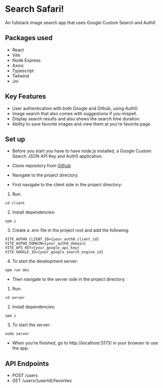 # Search Safari! 
An fullstack image search app that uses Google Custom Search and Auth0

## Packages used
* React
* Vite
* Node Express
* Axios
* Typescript
* Tailwind
* Joi

## Key Features
* User authentication with both Google and Github, using Auth0.
* Image search that also comes with suggestions if you mispell.
* Display search results and also shows the search time duration.
* Ability to save favorite images and view them at you're favorite page.

## Set up
* Before you start you have to have node.js installed, a Google Custom Search JSON API Key and Auth0 application.

* Clone repository from [Github](https://github.com/SannaSiljeback/uppgift-imageSearch/)
* Navigate to the project directory.

* First navigate to the client side in the project directory:
1. Run:
```
cd client
```
2. Install dependencies:
```
npm i
```
3. Create a .env file in the project root and add the following:
```
VITE_AUTH0_CLIENT_ID={your_auth0_client_id}
VITE_AUTH0_DOMAIN={your_auth0_domain}
VITE_API_KEY={your_google_api_key}
VITE_GOOGLE_ID={your_google_search_engine_id}
```
4. To start the development server:
```
npm run dev
```

* Then navigate to the server side in the project directory:
1. Run:
```
cd server
```
2. Install dependencies:
```
npm i
```
3. To start the server:
```
node server
```

* When you're finished, go to http://localhost:5173/ in your browser to use the app.

## API Endpoints
* POST /users
* GET /users/{userId}/favorites
